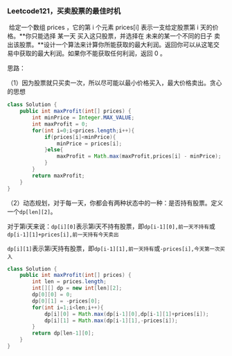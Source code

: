 ### Leetcode121，买卖股票的最佳时机

​		给定一个数组 prices ，它的第 i 个元素 prices[i] 表示一支给定股票第 i 天的价格。**你只能选择 某一天 买入这只股票，并选择在 未来的某一个不同的日子 卖出该股票。**设计一个算法来计算你所能获取的最大利润。返回你可以从这笔交易中获取的最大利润。如果你不能获取任何利润，返回 0 。



思路：

（1）因为股票就只买卖一次，所以尽可能以最小价格买入，最大价格卖出。贪心的思想

```java
class Solution {
    public int maxProfit(int[] prices) {
        int minPrice = Integer.MAX_VALUE;
        int maxProfit = 0;
        for(int i=0;i<prices.length;i++){
            if(prices[i]<minPrice){
                minPrice = prices[i];
            }else{
                maxProfit = Math.max(maxProfit,prices[i] - minPrice);
            }
        }
        return maxProfit;
    }
}
```



（2）动态规划，对于每一天，你都会有两种状态中的一种：是否持有股票。定义一个`dp[len][2]`。

对于第i天来说：`dp[i][0]`表示第i天不持有股票，即`dp[i-1][0],前一天不持有`或`dp[i-1][1]+prices[i],前一天持有今天卖出`

​							`dp[i][1]`表示第i天持有股票，即`dp[i-1][1],前一天持有`或`-prices[i],今天第一次买入`

```java
class Solution {
    public int maxProfit(int[] prices) {
        int len = prices.length;
        int[][] dp = new int[len][2];
        dp[0][0] = 0;
        dp[0][1] = -prices[0];
        for(int i=1;i<len;i++){
            dp[i][0] = Math.max(dp[i-1][0],dp[i-1][1]+prices[i]);
            dp[i][1] = Math.max(dp[i-1][1],-prices[i]);
        }
        return dp[len-1][0];
    }
}
```


